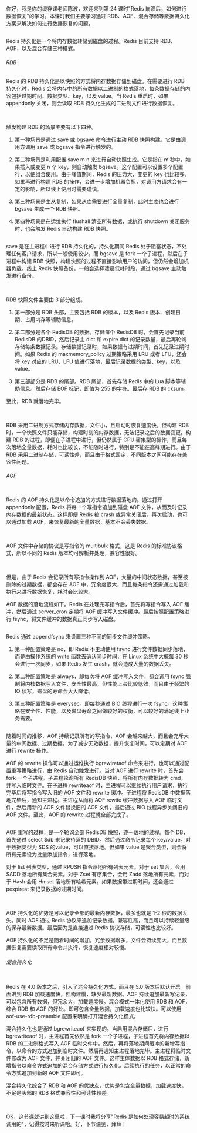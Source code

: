 你好，我是你的缓存课老师陈波，欢迎来到第 24 课时"Redis 崩溃后，如何进行数据恢复"的学习。本课时我们主要学习通过 RDB、AOF、混合存储等数据持久化方案来解决如何进行数据恢复的问题。

<Image alt="" src="http://s0.lgstatic.com/i/image2/M01/A8/DD/CgoB5l3OHiKACmE3AABtGNZ4Oxg924.png"/>

Redis 持久化是一个将内存数据转储到磁盘的过程。Redis 目前支持 RDB、AOF，以及混合存储三种模式。

###### RDB

Redis 的 RDB 持久化是以快照的方式将内存数据存储到磁盘。在需要进行 RDB 持久化时，Redis 会将内存中的所有数据以二进制的格式落地，每条数据存储的内容包括过期时间、数据类型、key，以及 value。当 Redis 重启时，如果 appendonly 关闭，则会读取 RDB 持久化生成的二进制文件进行数据恢复。  

<br />

触发构建 RDB 的场景主要有以下四种。

1. 第一种场景是通过 save 或 bgsave 命令进行主动 RDB 快照构建。它是由调用方调用 save 或 bgsave 指令进行触发的。

2. 第二种场景是利用配置 save m n 来进行自动快照生成。它是指在 m 秒中，如果插入或变更 n 个 key，则自动触发 bgsave。这个配置可以设置多个配置行，以便组合使用。由于峰值期间，Redis 的压力大，变更的 key 也比较多，如果再进行构建 RDB 的操作，会进一步增加机器负担，对调用方请求会有一定的影响，所以线上使用时需要谨慎。

3. 第三种场景是主从复制，如果从库需要进行全量复制，此时主库也会进行 bgsave 生成一个 RDB 快照。

4. 第四种场景是在运维执行 flushall 清空所有数据，或执行 shutdown 关闭服务时，也会触发 Redis 自动构建 RDB 快照。

<Image alt="" src="http://s0.lgstatic.com/i/image2/M01/A8/DD/CgoB5l3OHoKAXgL6AAAjAjYgyA8864.png"/>

save 是在主进程中进行 RDB 持久化的，持久化期间 Redis 处于阻塞状态，不处理任何客户请求，所以一般使用较少。而 bgsave 是 fork 一个子进程，然后在子进程中构建 RDB 快照，构建快照的过程不直接影响用户的访问，但仍然会增加机器负载。线上 Redis 快照备份，一般会选择凌晨低峰时段，通过 bgsave 主动触发进行备份。  

<br />

RDB 快照文件主要由 3 部分组成。

1. 第一部分是 RDB 头部，主要包括 RDB 的版本，以及 Redis 版本、创建日期、占用内存等辅助信息。

2. 第二部分是各个 RedisDB 的数据。存储每个 RedisDB 时，会首先记录当前 RedisDB 的DBID，然后记录主 dict 和 expire dict 的记录数量，最后再轮询存储每条数据记录。存储数据记录时，如果数据有过期时间，首先记录过期时间。如果 Redis 的 maxmemory_policy 过期策略采用 LRU 或者 LFU，还会将 key 对应的 LRU、LFU 值进行落地，最后记录数据的类型、key，以及 value。

3. 第三部部分是 RDB 的尾部。RDB 尾部，首先存储 Redis 中的 Lua 脚本等辅助信息。然后存储 EOF 标记，即值为 255 的字符。最后存 RDB 的 cksum。

至此，RDB 就落地完毕。

<br />

RDB 采用二进制方式存储内存数据，文件小，且启动时恢复速度快。但构建 RDB 时，一个快照文件只能存储，构建时刻的内存数据，无法记录之后的数据变更。构建 RDB 的过程，即便在子进程中进行，但仍然属于 CPU 密集型的操作，而且每次落地全量数据，耗时也比较长，不能随时进行，特别是不能在高峰期进行。由于 RDB 采用二进制存储，可读性差，而且由于格式固定，不同版本之间可能存在兼容性问题。

###### AOF

<Image alt="" src="http://s0.lgstatic.com/i/image2/M01/A8/FD/CgotOV3OHqeAVsTXAABY_SjFvis172.png"/>

Redis 的 AOF 持久化是以命令追加的方式进行数据落地的。通过打开 appendonly 配置，Redis 将每一个写指令追加到磁盘 AOF 文件，从而及时记录内存数据的最新状态。这样即便 Redis 被 crash 或异常关闭后，再次启动，也可以通过加载 AOF，来恢复最新的全量数据，基本不会丢失数据。

<br />

AOF 文件中存储的协议是写指令的 multibulk 格式，这是 Redis 的标准协议格式，所以不同的 Redis 版本均可解析并处理，兼容性很好。

<br />

但是，由于 Redis 会记录所有写指令操作到 AOF，大量的中间状态数据，甚至被删除的过期数据，都会存在 AOF 中，冗余度很大，而且每条指令还需通过加载和执行来进行数据恢复，耗时会比较大。

AOF 数据的落地流程如下。Redis 在处理完写指令后，首先将写指令写入 AOF 缓冲，然后通过 server_cron 定期将 AOF 缓冲写入文件缓冲。最后按照配置策略进行 fsync，将文件缓冲的数据真正同步写入磁盘。

<Image alt="" src="http://s0.lgstatic.com/i/image2/M01/A8/FE/CgotOV3OHraAWHE5AABgPyypH_w746.png"/>

Redis 通过 appendfsync 来设置三种不同的同步文件缓冲策略。

1. 第一种配置策略是 no，即 Redis 不主动使用 fsync 进行文件数据同步落地，而是由操作系统的 write 函数去确认同步时间，在 Linux 系统中大概每 30 秒会进行一次同步，如果 Redis 发生 crash，就会造成大量的数据丢失。

2. 第二种配置策略是 always，即每次将 AOF 缓冲写入文件，都会调用 fsync 强制将内核数据写入文件，安全性最高，但性能上会比较低效，而且由于频繁的 IO 读写，磁盘的寿命会大大降低。

3. 第三种配置策略是 everysec。即每秒通过 BIO 线程进行一次 fsync。这种策略在安全性、性能，以及磁盘寿命之间做较好的权衡，可以较好的满足线上业务需要。

<Image alt="" src="http://s0.lgstatic.com/i/image2/M01/A8/DE/CgoB5l3OHsKAapDeAAB1wnxp50U447.png"/>

随着时间的推移，AOF 持续记录所有的写指令，AOF 会越来越大，而且会充斥大量的中间数据、过期数据，为了减少无效数据，提升恢复时间，可以定期对 AOF 进行 rewrite 操作。  

AOF 的 rewrite 操作可以通过运维执行 bgrewiretaof 命令来进行，也可以通过配置重写策略进行，由 Redis 自动触发进行。当对 AOF 进行 rewrite 时，首先会 fork 一个子进程。子进程轮询所有 RedisDB 快照，将所有内存数据转为 cmd，并写入临时文件。在子进程 rewriteaof 时，主进程可以继续执行用户请求，执行完毕后将写指令写入旧的 AOF 文件和 rewrite 缓冲。子进程将 RedisDB 中数据落地完毕后，通知主进程。主进程从而将 AOF rewite 缓冲数据写入 AOF 临时文件，然后用新的 AOF 文件替换旧的 AOF 文件，最后通过 BIO 线程异步关闭旧的 AOF 文件。至此，AOF 的 rewrite 过程就全部完成了。

<Image alt="" src="http://s0.lgstatic.com/i/image2/M01/A8/FE/CgotOV3OHs2AQUstAAAyy17gNZE683.png"/>

AOF 重写的过程，是一个轮询全部 RedisDB 快照，逐一落地的过程。每个 DB，首先通过 select $db 来记录待落的 DBID。然后通过命令记录每个 key/value。对于数据类型为 SDS 的value，可以直接落地。但如果 value 是聚合类型，则会将所有元素设为批量添加指令，进行落地。

对于 list 列表类型，通过 RPUSH 指令落地所有列表元素。对于 set 集合，会用 SADD 落地所有集合元素。对于 Zset 有序集合，会用 Zadd 落地所有元素，而对于 Hash 会用 Hmset 落地所有哈希元素。如果数据带过期时间，还会通过 pexpireat 来记录数据的过期时间。

<br />

AOF 持久化的优势是可以记录全部的最新内存数据，最多也就是 1-2 秒的数据丢失。同时 AOF 通过 Redis 协议来追加记录数据，兼容性高，而且可以持续轻量级的保存最新数据。最后因为是直接通过 Redis 协议存储，可读性也比较好。

AOF 持久化的不足是随着时间的增加，冗余数据增多，文件会持续变大，而且数据恢复需要读取所有命令并执行，恢复速度相对较慢。

###### 混合持久化

<Image alt="" src="http://s0.lgstatic.com/i/image2/M01/A8/DE/CgoB5l3OHuaACLkEAAAwhhFbaIg661.png"/>

Redis 在 4.0 版本之后，引入了混合持久化方式，而且在 5.0 版本后默认开启。前面讲到 RDB 加载速度快，但构建慢，缺少最新数据。AOF 持续追加最新写记录，可以包含所有数据，但冗余大，加载速度慢。混合模式一体化使用 RDB 和 AOF，综合 RDB 和 AOF 的好处。即可包含全量数据，加载速度也比较快。可以使用 aof-use-rdb-preamble 配置来明确打开混合持久化模式。

混合持久化也是通过 bgrewriteaof 来实现的。当启用混合存储后，进行 bgrewriteaof 时，主进程首先依然是 fork 一个子进程，子进程首先将内存数据以 RDB 的二进制格式写入 AOF 临时文件中。然后，再将落地期间缓冲的新增写指令，以命令的方式追加到临时文件。然后再通知主进程落地完毕。主进程将临时文件修改为 AOF 文件，并关闭旧的 AOF 文件。这样主体数据以 RDB 格式存储，新增指令以命令方式追加的混合存储方式进行持久化。后续执行的任务，以正常的命令方式追加到新的 AOF 文件即可。

混合持久化综合了 RDB 和 AOF 的优缺点，优势是包含全量数据，加载速度快。不足是头部的 RDB 格式兼容性和可读性较差。

<br />

OK，这节课就讲到这里啦，下一课时我将分享"Redis 是如何处理容易超时的系统调用的"，记得按时来听课哈。好，下节课见，拜拜！
